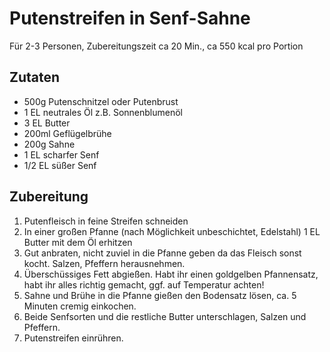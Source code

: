 # Putenstreifen in Senf-Sahne

Für 2-3 Personen, Zubereitungszeit ca 20 Min., ca 550 kcal pro Portion

## Zutaten

- 500g Putenschnitzel oder Putenbrust
- 1 EL neutrales Öl z.B. Sonnenblumenöl
- 3 EL Butter
- 200ml Geflügelbrühe
- 200g Sahne
- 1 EL scharfer Senf
- 1/2 EL süßer Senf

## Zubereitung

1. Putenfleisch in feine Streifen schneiden
1. In einer großen Pfanne (nach Möglichkeit unbeschichtet, Edelstahl) 1 EL Butter mit dem Öl erhitzen
1. Gut anbraten, nicht zuviel in die Pfanne geben da das Fleisch sonst kocht. Salzen, Pfeffern herausnehmen.
1. Überschüssiges Fett abgießen. Habt ihr einen goldgelben Pfannensatz, habt ihr alles richtig gemacht, ggf. auf Temperatur achten!
1. Sahne und Brühe in die Pfanne gießen den Bodensatz lösen, ca. 5 Minuten cremig einkochen.
1. Beide Senfsorten und die restliche Butter unterschlagen, Salzen und Pfeffern.
1. Putenstreifen einrühren.
